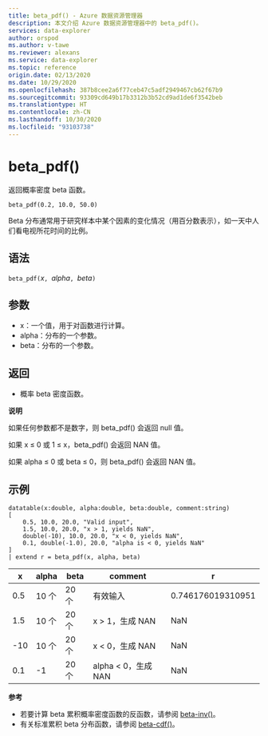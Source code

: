 ```yaml
---
title: beta_pdf() - Azure 数据资源管理器
description: 本文介绍 Azure 数据资源管理器中的 beta_pdf()。
services: data-explorer
author: orspod
ms.author: v-tawe
ms.reviewer: alexans
ms.service: data-explorer
ms.topic: reference
origin.date: 02/13/2020
ms.date: 10/29/2020
ms.openlocfilehash: 387b8cee2a6f77ceb47c5adf2949467cb62f67b9
ms.sourcegitcommit: 93309cd649b17b3312b3b52cd9ad1de6f3542beb
ms.translationtype: HT
ms.contentlocale: zh-CN
ms.lasthandoff: 10/30/2020
ms.locfileid: "93103738"
---
```

# <a name="beta_pdf"></a>beta_pdf()

返回概率密度 beta 函数。

```kusto
beta_pdf(0.2, 10.0, 50.0)
```

Beta 分布通常用于研究样本中某个因素的变化情况（用百分数表示），如一天中人们看电视所花时间的比例。

## <a name="syntax"></a>语法

`beta_pdf(`*x*`, `*alpha*`, `*beta*`)`

## <a name="arguments"></a>参数

* x：一个值，用于对函数进行计算。
* alpha：分布的一个参数。
* beta：分布的一个参数。

## <a name="returns"></a>返回

* 概率 beta 密度函数。

**说明**

如果任何参数都不是数字，则 beta_pdf() 会返回 null 值。

如果 x ≤ 0 或 1 ≤ x，beta_pdf() 会返回 NAN 值。

如果 alpha ≤ 0 或 beta ≤ 0，则 beta_pdf() 会返回 NAN 值。

## <a name="examples"></a>示例

<!-- csl: https://help.kusto.chinacloudapi.cn/Samples -->
```kusto
datatable(x:double, alpha:double, beta:double, comment:string)
[
    0.5, 10.0, 20.0, "Valid input",
    1.5, 10.0, 20.0, "x > 1, yields NaN",
    double(-10), 10.0, 20.0, "x < 0, yields NaN",
    0.1, double(-1.0), 20.0, "alpha is < 0, yields NaN"
]
| extend r = beta_pdf(x, alpha, beta)
```

|x|alpha|beta|comment|r|
|---|---|---|---|---|
|0.5|10 个|20 个|有效输入|0.746176019310951|
|1.5|10 个|20 个|x > 1，生成 NAN|NaN|
|-10|10 个|20 个|x < 0，生成 NAN|NaN|
|0.1|-1|20 个|alpha < 0，生成 NAN|NaN|

**参考**

* 若要计算 beta 累积概率密度函数的反函数，请参阅 [beta-inv()](./beta-invfunction.md)。
* 有关标准累积 beta 分布函数，请参阅 [beta-cdf()](./beta-cdffunction.md)。
